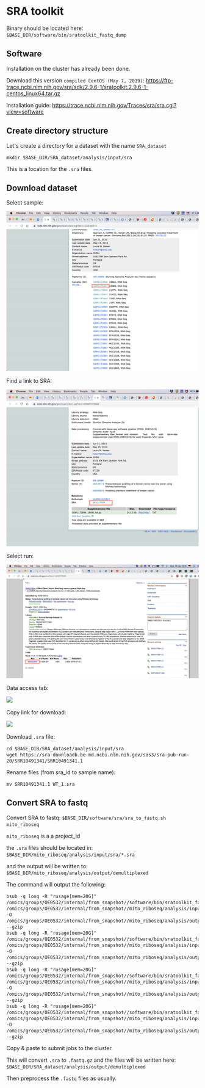 
# SRA toolkit

Binary should be located here: `$BASE_DIR/software/bin/sratoolkit_fastq_dump`

## Software

Installation on the cluster has already been done. 

Download this version `compiled CentOS (May 7, 2019)`: https://ftp-trace.ncbi.nlm.nih.gov/sra/sdk/2.9.6-1/sratoolkit.2.9.6-1-centos_linux64.tar.gz

Installation guide: https://trace.ncbi.nlm.nih.gov/Traces/sra/sra.cgi?view=software

## Create directory structure

Let's create a directory for a dataset with the name `SRA_dataset`

```
mkdir $BASE_DIR/SRA_dataset/analysis/input/sra
```

This is a location for the `.sra` files.

## Download dataset

Select sample:

![](/pics/sra_1.png)

Find a link to SRA:

![](/pics/sra_2.png)

Select run:

![](/pics/sra_3.png)

Data access tab:

![](/pics/sra_4.png)

Copy link for download:

![](/pics/sra_5.png)

Download `.sra` file:

```
cd $BASE_DIR/SRA_dataset/analysis/input/sra
wget https://sra-downloadb.be-md.ncbi.nlm.nih.gov/sos3/sra-pub-run-20/SRR10491341/SRR10491341.1
```

Rename files (from sra_id to sample name):

```
mv SRR10491341.1 WT_1.sra
```

## Convert SRA to fastq

Convert SRA to fastq: `$BASE_DIR/software/sra/sra_to_fastq.sh mito_riboseq`

`mito_riboseq` is a a project_id

the `.sra` files should be located in: `$BASE_DIR/mito_riboseq/analysis/input/sra/*.sra` 

and the output will be written to: `$BASE_DIR/mito_riboseq/analysis/output/demultiplexed`

The command will output the following:

```
bsub -q long -R "rusage[mem=20G]" /omics/groups/OE0532/internal/from_snapshot//software/bin/sratoolkit_fastq_dump /omics/groups/OE0532/internal/from_snapshot//mito_riboseq/analysis/input/sra/SHMT2_1.sra -O /omics/groups/OE0532/internal/from_snapshot//mito_riboseq/analysis/output/demultiplexed --gzip
bsub -q long -R "rusage[mem=20G]" /omics/groups/OE0532/internal/from_snapshot//software/bin/sratoolkit_fastq_dump /omics/groups/OE0532/internal/from_snapshot//mito_riboseq/analysis/input/sra/SHMT2_2.sra -O /omics/groups/OE0532/internal/from_snapshot//mito_riboseq/analysis/output/demultiplexed --gzip
bsub -q long -R "rusage[mem=20G]" /omics/groups/OE0532/internal/from_snapshot//software/bin/sratoolkit_fastq_dump /omics/groups/OE0532/internal/from_snapshot//mito_riboseq/analysis/input/sra/WT_1.sra -O /omics/groups/OE0532/internal/from_snapshot//mito_riboseq/analysis/output/demultiplexed --gzip
bsub -q long -R "rusage[mem=20G]" /omics/groups/OE0532/internal/from_snapshot//software/bin/sratoolkit_fastq_dump /omics/groups/OE0532/internal/from_snapshot//mito_riboseq/analysis/input/sra/WT_2.sra -O /omics/groups/OE0532/internal/from_snapshot//mito_riboseq/analysis/output/demultiplexed --gzip
```

Copy & paste to submit jobs to the cluster.

This will convert `.sra` to `.fastq.gz` and the files will be written here: `$BASE_DIR/SRA_dataset/analysis/output/demultiplexed`

Then preprocess the `.fastq` files as usually.
